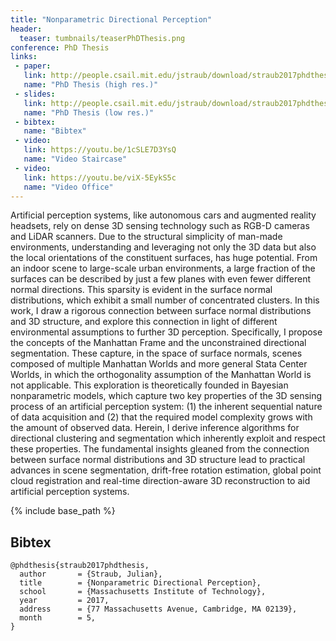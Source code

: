 ```yaml
---
title: "Nonparametric Directional Perception"
header:
  teaser: tumbnails/teaserPhDThesis.png
conference: PhD Thesis
links: 
 - paper: 
   link: http://people.csail.mit.edu/jstraub/download/straub2017phdthesis.pdf
   name: "PhD Thesis (high res.)"
 - slides: 
   link: http://people.csail.mit.edu/jstraub/download/straub2017phdthesis_lowRes.pdf
   name: "PhD Thesis (low res.)"
 - bibtex: 
   name: "Bibtex"
 - video: 
   link: https://youtu.be/1cSLE7D3YsQ
   name: "Video Staircase"
 - video: 
   link: https://youtu.be/viX-5EykS5c
   name: "Video Office"
---
```


Artificial perception systems, like autonomous cars and augmented
reality headsets, rely on dense 3D sensing technology such as RGB-D
cameras and LiDAR scanners.  Due to the structural simplicity of
man-made environments, understanding and leveraging not only the 3D
data but also the local orientations of the constituent surfaces, has
huge potential.  From an indoor scene to large-scale urban
environments, a large fraction of the surfaces can be described by just
a few planes with even fewer different normal directions.  This
sparsity is evident in the surface normal distributions, which exhibit
a small number of concentrated clusters.  In this work, I draw a
rigorous connection between surface normal distributions and 3D
structure, and explore this connection in light of different
environmental assumptions to further 3D perception.  Specifically, I
propose the concepts of the Manhattan Frame and the unconstrained
directional segmentation. These capture, in the space of surface
normals, scenes composed of multiple Manhattan Worlds and more general
Stata Center Worlds, in which the orthogonality assumption of the
Manhattan World is not applicable.  This exploration is theoretically
founded in Bayesian nonparametric models, which capture two key
properties of the 3D sensing process of an artificial perception
system: (1) the inherent sequential nature of data acquisition and (2)
that the required model complexity grows with the amount of observed
data.  Herein, I derive inference algorithms for directional clustering
and segmentation which inherently exploit and respect these properties.
The fundamental insights gleaned from the connection between surface
normal distributions and 3D structure lead to practical advances in
scene segmentation, drift-free rotation estimation, global point cloud
registration and real-time direction-aware 3D reconstruction to aid
artificial perception systems.

{% include base_path %}

## Bibtex <a id="bibtex"></a>
```
@phdthesis{straub2017phdthesis,
  author       = {Straub, Julian}, 
  title        = {Nonparametric Directional Perception},
  school       = {Massachusetts Institute of Technology},
  year         = 2017,
  address      = {77 Massachusetts Avenue, Cambridge, MA 02139},
  month        = 5,
}
```


